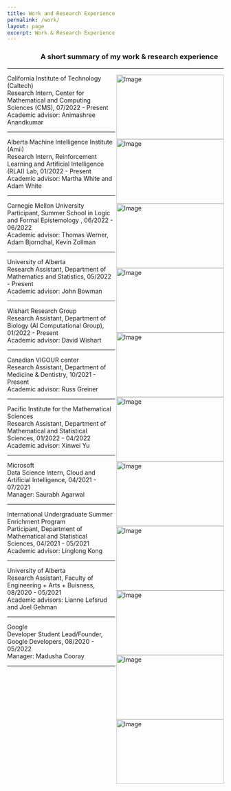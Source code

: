 ```yaml
---
title: Work and Research Experience
permalink: /work/
layout: page
excerpt: Work & Research Experience
---
```

### &nbsp; &nbsp; &nbsp; &nbsp; &nbsp;&nbsp;&nbsp; &nbsp; &nbsp; &nbsp; &nbsp; A short summary of my work & research experience
<hr>

<img align = "right" src="https://findvectorlogo.com/wp-content/uploads/2019/01/california-institute-of-technology-caltech-vector-logo.png" alt="Image" width="250" height="150">

California Institute of Technology (Caltech) <br>
Research Intern, Center for Mathematical and Computing Sciences (CMS), 07/2022 - Present<br>
Academic advisor: Animashree Anandkumar 
<hr>

<img align = "right" src="https://www.amii.ca/media/images/meta.2e16d0ba.fill-1370x800.jpg" alt="Image" width="250" height="150">

Alberta Machine Intelligence Institute (Amii) <br>
Research Intern, Reinforcement Learning and Artificial Intelligence (RLAI) Lab, 01/2022 - Present<br>
Academic advisor: Martha White and Adam White
<hr>

<img align = "right" src="https://remakelearning.org/wp-content/uploads/2012/01/CMU.jpg" alt="Image" width="250" height="150">

Carnegie Mellon University<br>
Participant, Summer School in Logic and Formal Epistemology
, 06/2022 - 06/2022 <br>
Academic advisor: Thomas Werner, Adam Bjorndhal, Kevin Zollman
<hr>

<img align = "right" src="https://www.ualberta.ca/media-library/ualberta/homepage/university-of-alberta-logo.jpg" alt="Image" width="250" height="150">

University of Alberta <br>
Research Assistant, Department of Mathematics and Statistics, 05/2022 - Present <br>
Academic advisor: John Bowman
<hr>

<img align = "right" src="https://www.wishartlab.com/system/images/W1siZiIsIjIwMjEvMDgvMTMvNGhjcTdlcDRsbV9GdWxsQ29sb3JfMTI4MHgxMDI0XzMwMGRwaV9MT0dPMl8uanBnIl0sWyJwIiwidGh1bWIiLCIyMjV4MjU1XHUwMDNlIl1d/FullColor_1280x1024_300dpi%28LOGO2%29.jpg" alt="Image" width="250" height="150">

Wishart Research Group<br>
Research Assistant, Department of Biology (AI Computational Group), 01/2022 - Present<br>
Academic advisor: David Wishart
<hr>

<img align = "right" src="https://ccs.ca/CCC/CCC2018/en/img/supporters/nivo-vigour.png" alt="Image" width="250" height="150">

Canadian VIGOUR center<br>
Research Assistant, Department of Medicine & Dentistry, 10/2021 - Present<br>
Academic advisor: Russ Greiner
<hr>

<img align = "right" src="https://artsandscience.usask.ca/news/img/2739.jpg" alt="Image" width="250" height="150">

Pacific Institute for the Mathematical Sciences <br>
Research Assistant, Department of Mathematical and Statistical Sciences, 01/2022 - 04/2022 <br>
Academic advisor: Xinwei Yu
<hr>

<img align = "right" src="https://cdn.vox-cdn.com/thumbor/0pAzN6LdawcEO1pxZXy-78_VgVU=/7x0:633x417/1400x1050/filters:focal(7x0:633x417):format(jpeg)/cdn.vox-cdn.com/assets/1311169/mslogo.jpg" alt="Image" width="250" height="150">

Microsoft<br>
Data Science Intern, Cloud and Artificial Intelligence, 04/2021 - 07/2021<br>
Manager: Saurabh Agarwal
<hr>

<img align = "right" src="https://www.ualberta.ca/media-library/ualberta/homepage/university-of-alberta-logo.jpg" alt="Image" width="250" height="150">

International Undergraduate Summer Enrichment Program <br>
Participant, Department of Mathematical and Statistical Sciences, 04/2021 - 05/2021<br>
Academic advisor: Linglong Kong
<hr>

<img align = "right" src="https://engcourses-uofa.ca/wp-content/themes/samer_custom_theme/img/Faculty_Wordmark_Standard.jpg" alt="Image" width="250" height="150">

University of Alberta <br>
Research Assistant, Faculty of Engineering + Arts + Buisness, 08/2020 - 05/2021 <br>
Academic advisors: Lianne Lefsrud and Joel Gehman
<hr>
<img align = "right" src="https://cdn.vox-cdn.com/thumbor/p01ezbiuDHgRFQ-htBCd7QxaYxo=/0x105:2012x1237/1600x900/cdn.vox-cdn.com/uploads/chorus_image/image/47070706/google2.0.0.jpg" alt="Image" width="250" height="150">

Google <br>
Developer Student Lead/Founder, Google Developers, 08/2020 - 05/2022 <br>
Manager: Madusha Cooray
<hr>